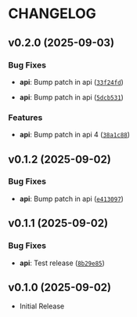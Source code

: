 # CHANGELOG

<!-- version list -->

## v0.2.0 (2025-09-03)

### Bug Fixes

- **api**: Bump patch in api
  ([`33f24fd`](https://github.com/ELC/fastapi-production-template-monorepo/commit/33f24fd9883397842e96d861d24d32d66bb0a2c6))

- **api**: Bump patch in api
  ([`5dcb531`](https://github.com/ELC/fastapi-production-template-monorepo/commit/5dcb531c3320215172021c448687c1192df0df12))

### Features

- **api**: Bump patch in api 4
  ([`38a1c88`](https://github.com/ELC/fastapi-production-template-monorepo/commit/38a1c88ed9cbeadf44a9dbb900f1d91a9fabbbcf))


## v0.1.2 (2025-09-02)

### Bug Fixes

- **api**: Bump patch in api
  ([`e413097`](https://github.com/ELC/fastapi-production-template-monorepo/commit/e41309700d56d325246decc4d5307ef681b7f29f))


## v0.1.1 (2025-09-02)

### Bug Fixes

- **api**: Test release
  ([`8b29e85`](https://github.com/ELC/fastapi-production-template-monorepo/commit/8b29e8546d727a7bba1b8de6852a3bebcbd783cd))


## v0.1.0 (2025-09-02)

- Initial Release
